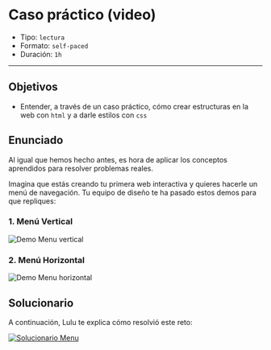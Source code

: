 # Caso práctico (video)

- Tipo: `lectura`
- Formato: `self-paced`
- Duración: `1h`

***

## Objetivos

- Entender, a través de un caso práctico, cómo crear estructuras en la web con
`html` y a darle estilos con `css`

## Enunciado

Al igual que hemos hecho antes, es hora de aplicar los conceptos aprendidos
para resolver problemas reales.

Imagina que estás creando tu primera web interactiva y quieres hacerle un menú
de navegación. Tu equipo de diseño te ha pasado estos demos para que repliques:

### 1. Menú Vertical
![Demo Menu vertical](https://fotos.subefotos.com/3b523ebdaaa3e207adb555eaa26b8351o.gif)

### 2. Menú Horizontal
![Demo Menu horizontal](https://fotos.subefotos.com/9da8149c853131e7e7282a30c9dc37e6o.gif)

## Solucionario

A continuación, Lulu te explica cómo resolvió este reto:

[![Solucionario Menu](https://img.youtube.com/vi/9w5ITAr2hlQ/0.jpg)](https://www.youtube.com/watch?v=9w5ITAr2hlQ)
